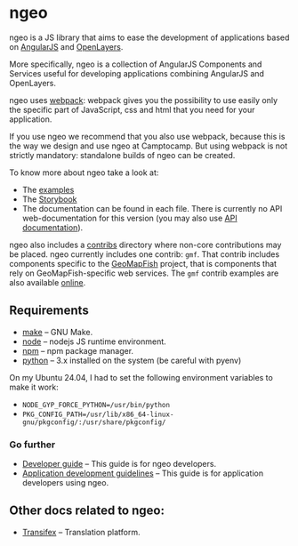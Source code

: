 # ngeo

ngeo is a JS library that aims to ease the development of applications based on
[AngularJS](https://angularjs.org/) and [OpenLayers](http://openlayers.org).

More specifically, ngeo is a collection of AngularJS Components and Services
useful for developing applications combining AngularJS and OpenLayers.

ngeo uses [webpack](https://webpack.js.org): webpack gives you the possibility to use easily only the specific
part of JavaScript, css and html that you need for your application.

If you use ngeo we recommend that you also use webpack, because this is the way
we design and use ngeo at Camptocamp. But using webpack is not strictly mandatory:
standalone builds of ngeo can be created.

To know more about ngeo take a look at:

- The [examples](https://camptocamp.github.io/ngeo/master/examples)
- The [Storybook](https://camptocamp.github.io/ngeo/master/storybook)
- The documentation can be found in each file. There is currently no API web-documentation for this
  version (you may also use [API documentation](https://camptocamp.github.io/ngeo/master/apidoc/index.html)).

ngeo also includes a [contribs](contribs) directory where non-core
contributions may be placed. ngeo currently includes one contrib: `gmf`. That
contrib includes components specific to the
[GeoMapFish](https://geomapfish.org/) project, that is components that rely on
GeoMapFish-specific web services. The `gmf` contrib examples are also available
[online](https://camptocamp.github.io/ngeo/master/examples/contribs/gmf/).

## Requirements

- [make](https://www.gnu.org/software/make/) – GNU Make.
- [node](https://www.nodejs.org/) – nodejs JS runtime environment.
- [npm](https://www.npmjs.com/) – npm package manager.
- [python](https://www.python.org/) – 3.x installed on the system (be careful with pyenv)

On my Ubuntu 24.04, I had to set the following environment variables to make it work:

- `NODE_GYP_FORCE_PYTHON=/usr/bin/python`
- `PKG_CONFIG_PATH=/usr/lib/x86_64-linux-gnu/pkgconfig/:/usr/share/pkgconfig/`

### Go further

- [Developer guide](docs/developer-guide.md) – This guide is for ngeo developers.
- [Application development guidelines](docs/guidelines.md) – This guide is for
  application developers using ngeo.

## Other docs related to ngeo:

- [Transifex](https://www.transifex.com/camptocamp/ngeo/) – Translation platform.

